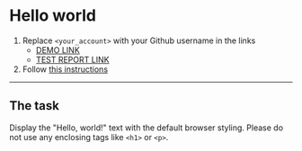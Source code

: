 # Hello world
1. Replace `<your_account>` with your Github username in the links
    - [DEMO LINK](https://MaximZhuravlov.github.io/layout_hello-world/) <br>
    - [TEST REPORT LINK](https://MaximZhuravlov.github.io/layout_hello-world/report/html_report/)
2. Follow [this instructions](https://mate-academy.github.io/layout_task-guideline/)
___

## The task 
Display the "Hello, world!" text with the default browser styling. Please do not 
use any enclosing tags like `<h1>` or `<p>`.
